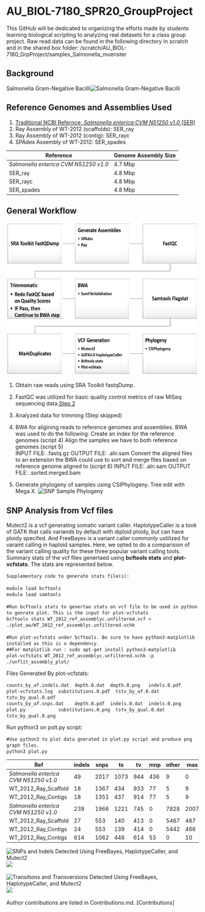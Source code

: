 # AU_BIOL-7180_SPR20_GroupProject
This GitHub will be dedicated to organizing the efforts made by students learning biological scripting to analyzing real datasets for a class group project.
Raw read data can be found in the following directory in scratch and in the shared box folder:
/scratch/AU_BIOL-7180_GrpProject/samples_Salmonella_muenster

## Background
Salmonella Gram-Negative Bacilli![Salmonella Gram-Negative Bacilli](https://github.com/asw0049/AU_BIOL-7180_SPR20_GroupProject/blob/master/Scripts_old/Salmonella_Muenster_Streak.png)

## Reference Genomes and Assemblies Used
1. [Traditional NCBI Refernce: _Salmonella enterica CVM N51250 v1.0_ (SER)](https://www.ncbi.nlm.nih.gov/assembly/GCF_001246125.1)
2. Ray Assembly of WT-2012 (scaffolds): SER_ray
3. Ray Assembly of WT-2012 (contig): SER_rayc
4. SPAdes Assembly of WT-2012: SER_spades

|Reference| Genome Assembly Size|
|---|---|
| _Salmonella enterica CVM N51250 v1.0_ | 4.7 Mbp|
| SER_ray | 4.8 Mbp |
| SER_rayc | 4.8 Mbp |
| SER_spades | 4.8 Mbp |

## General Workflow
<p align="center">
<img src="Workflow.png" width="500" height="400" />
</p>

1. Obtain raw reads using SRA Toolkit fastqDump.

2. FastQC was utilized for basic quality control metrics of raw MiSeq sequencing data.[Step 2](https://github.com/asw0049/AU_BIOL-7180_SPR20_GroupProject/tree/master/fastQC)

3. Analyzed data for trimming (Step skipped)

4. BWA for aligining reads to reference genomes and assemblies.
	BWA was used to do the following:
    Create an index for the reference genomes (script 4)
    Align the samples we have to both reference genomes (script 5)                      
        INPUT FILE: .fastq.gz    OUTPUT FILE: .aln.sam
    Convert the aligned files to an extension the BWA could use to sort and merge files based on reference genome aligned to (script 6)
        INPUT FILE: .aln.sam     OUTPUT FILE: .sorted.merged.bam
	
5. Generate phylogeny of samples using CSIPhylogeny. Tree edit with Mega X.
![SNP Sample Phylogeny](https://github.com/asw0049/AU_BIOL-7180_SPR20_GroupProject/blob/master/Sal_Muenster_SNP_Tree.svg)
   
## SNP Analysis from Vcf files
Mutect2 is a vcf generating somatic variant caller. HaplotypeCaller is a took of GATK that calls variands by default with diploid ploidy, but can have ploidy specifed. And FreeBayes is a variant caller commonly ustilized for varaint calling in haploid samples. Here, we opted to do a comparision of the variant calling quality for these three popular variant calling tools. Summary stats of the vcf files genertaed using **bcftools stats** and **plot-vcfstats**. The stats are represented below.

```
Supplementary code to generate stats file(s):

module load bcftools
module load samtools

#Run bcftools stats to genertae stats on vcf file to be used in python to genrate plot. This is the input for plot-vcfstats
bcftools stats WT_2012_ref_assemblyc.unfiltered.vcf > ./plot_aw/WT_2012_ref_assemblyc.unfiltered.vchk

#Run plot-vcfstats under bcftools. Be sure to have python3-matplotlib installed as this is a dependency.
##For matplotlib run : sudo apt-get install python3-matplotlib
plot-vcfstats WT_2012_ref_assemblyc.unfiltered.vchk -p ./unflit_assembly_plot/ 

```
Files Generated By plot-vcfstats:
```
counts_by_af.indels.dat  depth.0.dat  depth.0.png   indels.0.pdf  plot-vcfstats.log  substitutions.0.pdf  tstv_by_af.0.dat    tstv_by_qual.0.pdf
counts_by_af.snps.dat    depth.0.pdf  indels.0.dat  indels.0.png  plot.py            substitutions.0.png  tstv_by_qual.0.dat  tstv_by_qual.0.png
```
Run python3 on polt.py script:
```
#Use python3 to plot data gnerated in plot.py script and produce png graph files.
python3 plot.py 
```
| Ref | indels | snps | ts | tv | mnp | other | mas | ts/tv | Variant Caller |
|---|---|---|---|---|---|---|---|---|---|
| _Salmonella enterica CVM N51250 v1.0_ | 49 | 2017 | 1073 | 944 | 436 | 9 | 0 | 1.136653 | FreeBayes |
| WT_2012_Ray_Scaffold | 18 | 1367 | 434 | 933 | 77 | 5 | 9 | 0.465166 | FreeBayes |
| WT_2012_Ray_Contigs |18 | 1351 | 437 | 914 | 77 | 5 | 9 |0.478118 | FreeBayes |
| _Salmonella enterica CVM N51250 v1.0_ | 239 | 1966 | 1221 | 745 | 0 | 7828 | 2007 | 1.638926 | HaplotypeCaller |
| WT_2012_Ray_Scaffold | 27 | 553 | 140 | 413 | 0 | 5467 | 467 | 0.338983 | HaplotypeCaller |
| WT_2012_Ray_Contigs |24 | 553 | 139 | 414 | 0 | 5442 | 466 | 0.335749 | HaplotypeCaller |
| WT_2012_Ray_Contigs | 614 | 1062 | 448 | 614 | 53 | 0 | 10 | 0.729642 | Mutect2 |



![SNPs and Indels Detected Using FreeBayes, HaplotypeCaller, and Mutect2](https://github.com/asw0049/AU_BIOL-7180_SPR20_GroupProject/blob/master/Rplot_FB_SNP_Indels.png)
![](https://github.com/asw0049/AU_BIOL-7180_SPR20_GroupProject/blob/master/Rplot_Snp_Indel_Hap.png)

![Transitions and Transversions Detected Using FreeBayes, HaplotypeCaller, and Mutect2](https://github.com/asw0049/AU_BIOL-7180_SPR20_GroupProject/blob/master/Rplot_Ts_Tv_Hap.png)
![](https://github.com/asw0049/AU_BIOL-7180_SPR20_GroupProject/blob/master/Rplot_Tv_Ts_FreeBayes.png)

Author contributions are listed in Contributions.md. [Contributions]
